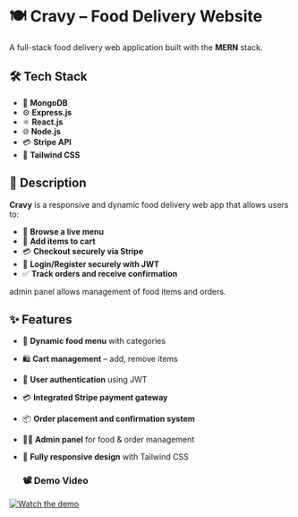 # 🍽️ **Cravy – Food Delivery Website**

A full-stack food delivery web application built with the **MERN** stack.


## 🛠️ **Tech Stack**

- 🍃 **MongoDB**
- ⚙️ **Express.js**
- ⚛️ **React.js**
- 🌐 **Node.js**
- 💳 **Stripe API**
- 🎨 **Tailwind CSS**


## 🧾 **Description**

**Cravy** is a responsive and dynamic food delivery web app that allows users to:

- 🧭 **Browse a live menu**
- 🛒 **Add items to cart**
- 💳 **Checkout securely via Stripe**
- 🔐 **Login/Register securely with JWT**
- ✅ **Track orders and receive confirmation**

 admin panel allows management of food items and orders.


## ✨ **Features**

- 🍲 **Dynamic food menu** with categories 
- 🛍️ **Cart management** – add, remove items  
- 🔐 **User authentication** using JWT  
- 💳 **Integrated Stripe payment gateway**  
- 📦 **Order placement and confirmation system**  
- 👨‍🍳 **Admin panel** for food & order management
- 📱 **Fully responsive design** with Tailwind CSS

  ### 📽️ Demo Video

[![Watch the demo](https://img.youtube.com/vi/VIDEO_ID_HERE/0.jpg)](https://www.youtube.com/watch?v=VIDEO_ID_HERE)


